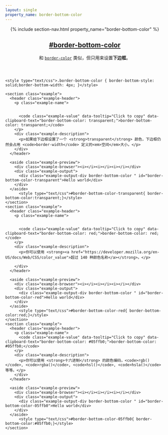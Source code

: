 ```yaml
---
layout: single
property_name: border-bottom-color
---
```


<section id="border-bottom-color" class="property">
  <header class="property-header">
    {% include section-nav.html property_name="border-bottom-color" %}
    <h2 class="property-name">
      <a href="{{site.url}}/#border-bottom-color"><span>#</span>border-bottom-color</a>
    </h2>
    <div class="property-description">
      <p>和 <code class="shorthand"><a href="http://cssreference.io/#border-color">border-color</a></code> 类似，但只用来设置<strong>下边框</strong>。</p>
    </div>
  </header>

    <style type="text/css">.border-bottom-color { border-bottom-style: solid;border-bottom-width: 4px; }</style>

    <section class="example">
      <header class="example-header">
        <p class="example-name">


          <code class="example-value" data-tooltip="Click to copy" data-clipboard-text="border-bottom-color: transparent;">border-bottom-color: transparent;</code>
        </p>
        <div class="example-description">
          <p>如果给下边框设置了一个 <strong>transparent</strong> 颜色，下边框仍然会占用 <code>border-width</code> 定义的<em>空间</em>大小。</p>
        </div>
      </header>

      <aside class="example-preview">
        <div class="example-browser"><i></i><i></i><i></i></div>
        <div class="example-output">
          <div class="example-output-div border-bottom-color " id="border-bottom-color-transparent">Hello world</div>
        </div>
      </aside>
          <style type="text/css">#border-bottom-color-transparent{ border-bottom-color:transparent;}</style>
    </section>
    <section class="example">
      <header class="example-header">
        <p class="example-name">


          <code class="example-value" data-tooltip="Click to copy" data-clipboard-text="border-bottom-color: red;">border-bottom-color: red;</code>
        </p>
        <div class="example-description">
          <p>你可以使用 <strong><a href="https://developer.mozilla.org/en-US/docs/Web/CSS/color_value">超过 140 种颜色名称</a></strong>。</p>

        </div>
      </header>

      <aside class="example-preview">
        <div class="example-browser"><i></i><i></i><i></i></div>
        <div class="example-output">
          <div class="example-output-div border-bottom-color " id="border-bottom-color-red">Hello world</div>
        </div>
      </aside>
          <style type="text/css">#border-bottom-color-red{ border-bottom-color:red;}</style>
    </section>
    <section class="example">
      <header class="example-header">
        <p class="example-name">
          <code class="example-value" data-tooltip="Click to copy" data-clipboard-text="border-bottom-color: #05ffb0;">border-bottom-color: #05ffb0;</code>
        </p>
        <div class="example-description">
          <p>你可以使用 <strong>十六进制</strong> 的颜色编码，<code>rgb()</code>, <code>rgba()</code>, <code>hsl()</code>, <code>hsla()</code> 等等。</p>
        </div>
      </header>

      <aside class="example-preview">
        <div class="example-browser"><i></i><i></i><i></i></div>
        <div class="example-output">
          <div class="example-output-div border-bottom-color " id="border-bottom-color-05ffb0">Hello world</div>
        </div>
      </aside>
          <style type="text/css">#border-bottom-color-05ffb0{ border-bottom-color:#05ffb0;}</style>
    </section>
</section>

